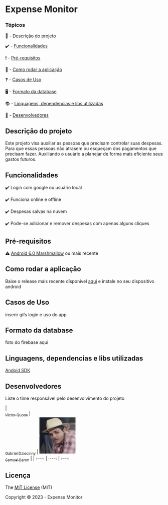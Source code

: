 
<h1>Expense Monitor</h1> 

### Tópicos 

📓 - [Descrição do projeto](#descrição-do-projeto)

✔️ - [Funcionalidades](#funcionalidades)

❗ - [Pré-requisitos](#pré-requisitos)

🏃 - [Como rodar a aplicação](#como-rodar-a-aplicação)

❓ - [Casos de Uso](#casos-de-uso)

🖥️ - [Formato da database](#formato-da-database)

📚 - [Linguagens, dependencias e libs utilizadas](#Linguagens,-dependencias-e-libs-utilizadas)

🧍 - [Desenvolvedores](#Desenvolvedores)

## Descrição do projeto 


 Este projeto visa auxiliar as pessoas que precisam controlar suas despesas. Para que essas pessoas não atrasem ou esqueçam dos pagamentos que precisam fazer. Auxiliando o usuário a planejar de forma mais eficiente seus gastos futuros.

## Funcionalidades


✔️ Login com google ou usuário local  

✔️ Funciona online e offline

✔️ Despesas salvas na nuvem

✔️ Pode-se adicionar e remover despesas com apenas alguns cliques

## Pré-requisitos


⚠️ [Android 6.0 Marshmallow](https://www.android.com/intl/pt-BR_br/versions/marshmallow-6-0/) ou mais recente

## Como rodar a aplicação


Baixe o release mais recente dísponivel [aqui]() e instale no seu dispositivo android

## Casos de Uso


inserir gifs login e uso do app

## Formato da database


foto do firebase aqui

## Linguagens, dependencias e libs utilizadas


[Andoid SDK]()

## Desenvolvedores


Liste o time responsável pelo desenvolvimento do projeto

| [<img src="" width=115><br><sub>Victor Quoos</sub>](https://github.com/Diana-ops) 
|  [<img src="" width=115><br><sub>Gabriel Dziecinny</sub>](https://github.com/Diana-ops) 
|  [<img src="./images/sasa.jpeg" width=115><br><sub>Samuel Baron</sub>](https://github.com/Diana-ops) |
| :---: | :---: | :---: 

## Licença 


The [MIT License]() (MIT)

Copyright :copyright: 2023 - Expense Monitor
